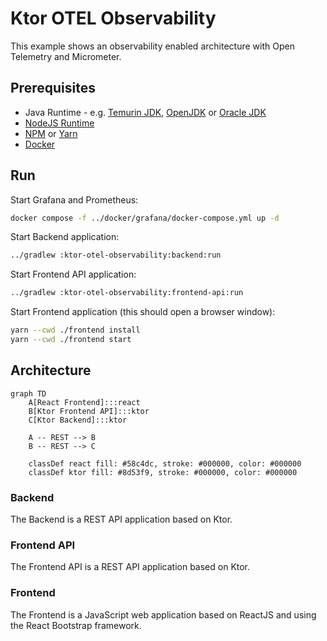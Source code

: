 # Ktor OTEL Observability

This example shows an observability enabled architecture with Open Telemetry and Micrometer.

## Prerequisites

* Java Runtime - e.g. [Temurin JDK](https://adoptium.net), [OpenJDK](https://openjdk.org) or [Oracle JDK](https://www.oracle.com/java)
* [NodeJS Runtime](https://nodejs.org)
* [NPM](https://www.npmjs.com) or [Yarn](https://yarnpkg.com)
* [Docker](https://www.docker.com)

## Run

Start Grafana and Prometheus:
```bash
docker compose -f ../docker/grafana/docker-compose.yml up -d
```

Start Backend application:
```bash
../gradlew :ktor-otel-observability:backend:run
```

Start Frontend API application:

```bash
../gradlew :ktor-otel-observability:frontend-api:run
```

Start Frontend application (this should open a browser window):
```bash
yarn --cwd ./frontend install
yarn --cwd ./frontend start
```

## Architecture

```mermaid
graph TD
    A[React Frontend]:::react
    B[Ktor Frontend API]:::ktor
    C[Ktor Backend]:::ktor

    A -- REST --> B
    B -- REST --> C

    classDef react fill: #58c4dc, stroke: #000000, color: #000000
    classDef ktor fill: #8d53f9, stroke: #000000, color: #000000
```

### Backend

The Backend is a REST API application based on Ktor.

### Frontend API

The Frontend API is a REST API application based on Ktor.

### Frontend

The Frontend is a JavaScript web application based on ReactJS and using the React Bootstrap framework.
